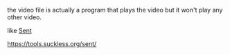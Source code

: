the video file is actually a program that plays the video but it won't play any other video.

like [Sent](https://tools.suckless.org/sent/)

https://tools.suckless.org/sent/  

